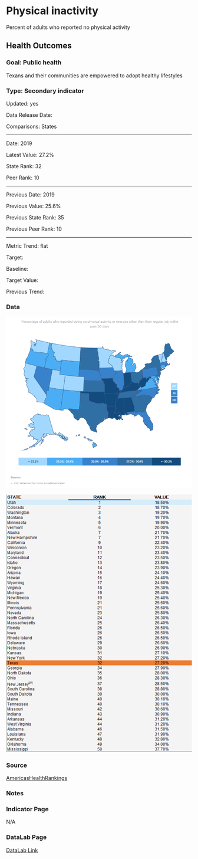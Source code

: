 # Physical inactivity

Percent of adults who reported no physical activity

## Health Outcomes

### Goal: Public health

Texans and their communities are empowered to adopt healthy lifestyles

### Type: Secondary indicator

Updated: yes

Data Release Date: 

Comparisons: States

----

Date: 2019

Latest Value: 27.2%

State Rank: 32

Peer Rank: 10

----

Previous Date:  2019

Previous Value: 25.6%

Previous State Rank: 35

Previous Peer Rank: 10

----

Metric Trend: flat

Target: 

Baseline: 

Target Value: 

Previous Trend: 



<!--### Value

| Year      |  Value      | Rank        | Previous Year | Previous Value | Previous Rank | Trend | 
| ----------- | ----------- | ----------- | ----------- | ----------- | ----------- | -----------|
|   2020       | 27.2%       |  32         |      2019   |   25.6%      |      35    |    flat       | 

-->
### Data

![map](./images/map_inactivity.PNG)

![data](./images/data_inactivity.PNG)


### Source

[AmericasHealthRankings](https://www.americashealthrankings.org/explore/annual/measure/Sedentary/state/TX)


### Notes


### Indicator Page

N/A


### DataLab Page

[DataLab Link](https://datalab.texas2036.org/bwhqgjc/behavioral-risk-factor-surveillance-system-brfss-prevalence-data?accesskey=sryykne)
